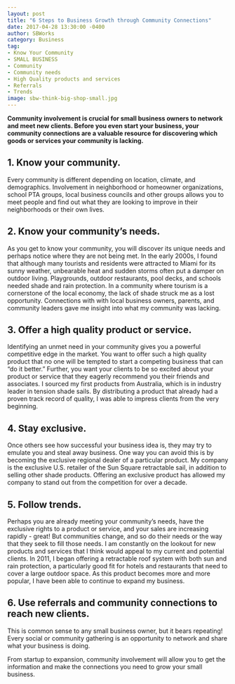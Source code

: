 ```yaml
---
layout: post
title: "6 Steps to Business Growth through Community Connections"
date: 2017-04-28 13:30:00 -0400
author: SBWorks
category: Business
tag:
- Know Your Community
- SMALL BUSINESS
- Community
- Community needs
- High Quality products and services
- Referrals
- Trends
image: sbw-think-big-shop-small.jpg
---
```


**Community involvement is crucial for small business owners to network and meet new clients. Before you even start your business, your community connections are a valuable resource for discovering which goods or services your community is lacking.**

## 1.	Know your community.
Every community is different depending on location, climate, and demographics. Involvement in neighborhood or homeowner organizations, school PTA groups, local business councils and other groups allows you to meet people and find out what they are looking to improve in their neighborhoods or their own lives.

## 2. Know your community’s needs.
As you get to know your community, you will discover its unique needs and perhaps notice where they are not being met. In the early 2000s, I found that although many tourists and residents were attracted to Miami for its sunny weather, unbearable heat and sudden storms often put a damper on outdoor living. Playgrounds, outdoor restaurants, pool decks, and schools needed shade and rain protection. In a community where tourism is a cornerstone of the local economy, the lack of shade struck me as a lost opportunity. Connections with with local business owners, parents, and community leaders gave me insight into what my community was lacking.

## 3. Offer a high quality product or service.
Identifying an unmet need in your community gives you a powerful competitive edge in the market. You want to offer such a high quality product that no one will be tempted to start a competing business that can “do it better.” Further, you want your clients to be so excited about your product or service that they eagerly recommend you their friends and associates. I sourced my first products from Australia, which is in industry leader in tension shade sails. By distributing a product that already had a proven track record of quality, I was able to impress clients from the very beginning.


## 4. Stay exclusive.
Once others see how successful your business idea is, they may try to emulate you and steal away business. One way you can avoid this is by becoming the exclusive regional dealer of a particular product. My company is the exclusive U.S. retailer of the Sun Square retractable sail, in addition to selling other shade products. Offering an exclusive product has allowed my company to stand out from the competition for over a decade.

## 5. Follow trends.
Perhaps you are already meeting your community’s needs, have the exclusive rights to a product or service, and your sales are increasing rapidly - great! But communities change, and so do their needs or the way that they seek to fill those needs. I am constantly on the lookout for new products and services that I think would appeal to my current and potential clients. In 2011, I began offering a retractable roof system with both sun and rain protection, a particularly good fit for hotels and restaurants that need to cover a large outdoor space. As this product becomes more and more popular, I have been able to continue to expand my business.

## 6. Use referrals and community connections to reach new clients.
This is common sense to any small business owner, but it bears repeating! Every social or community gathering is an opportunity to network and share what your business is doing.

From startup to expansion, community involvement will allow you to get the information and make the connections you need to grow your small business.
